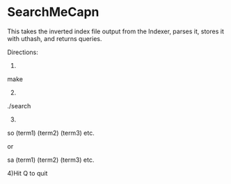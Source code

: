 SearchMeCapn
============
This takes the inverted index file output from the Indexer, parses it, stores it with uthash, and returns queries.

Directions:

1)
make

2)
./search <inverted index file>

3)
so (term1) (term2) (term3) etc.

or

sa (term1) (term2) (term3) etc.

4)Hit Q to quit
